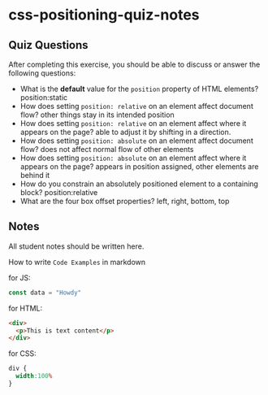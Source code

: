 # css-positioning-quiz-notes

## Quiz Questions

After completing this exercise, you should be able to discuss or answer the following questions:

- What is the **default** value for the `position` property of HTML elements?
position:static
- How does setting `position: relative` on an element affect document flow?
other things stay in its intended position
- How does setting `position: relative` on an element affect where it appears on the page?
able to adjust it by shifting in a direction.
- How does setting `position: absolute` on an element affect document flow?
does not affect normal flow of other elements
- How does setting `position: absolute` on an element affect where it appears on the page?
appears in position assigned, other elements are behind it
- How do you constrain an absolutely positioned element to a containing block?
position:relative
- What are the four box offset properties?
left, right, bottom, top

## Notes

All student notes should be written here.


How to write `Code Examples` in markdown

for JS:
```javascript
const data = "Howdy"
```

for HTML:
```html
<div>
  <p>This is text content</p>
</div>
```

for CSS:
```css
div {
  width:100%
}
```
